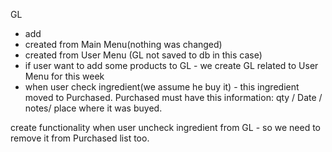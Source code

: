 GL
* add
* created from Main Menu(nothing was changed)
* created from User Menu (GL not saved to db in this case)
* if user want to add some products to GL - we create GL related to User Menu for this week
* when user check ingredient(we assume he buy it) - this ingredient moved to Purchased. Purchased must have this information: qty / Date / notes/ place where it was buyed.


create functionality when user uncheck ingredient from GL - so we need to remove it from Purchased list too.
